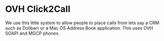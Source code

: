 OVH Click2Call
=============

We use this little system to allow people to place calls from lets say a CRM such as Dolibarr or a Mac OS Address Book application. This uses OVH SOAPI and MGCP phones.